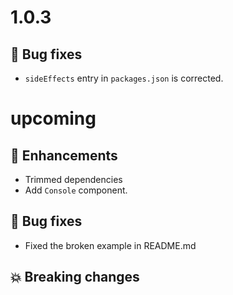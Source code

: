 # 1.0.3

## :bug: Bug fixes

- `sideEffects` entry in `packages.json` is corrected.

# upcoming

## :tada: Enhancements

- Trimmed dependencies
- Add `Console` component.

## :bug: Bug fixes

- Fixed the broken example in README.md

## :boom: Breaking changes
